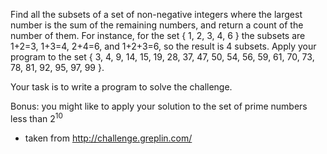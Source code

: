 <div class="md"><p>Find all the subsets of a set of non-negative integers where the largest number is the sum of the remaining numbers, and return a count of the number of them. For instance, for the set { 1, 2, 3, 4, 6 } the subsets are 1+2=3, 1+3=4, 2+4=6, and 1+2+3=6, so the result is 4 subsets. Apply your program to the set { 3, 4, 9, 14, 15, 19, 28, 37, 47, 50, 54, 56, 59, 61, 70, 73, 78, 81, 92, 95, 97, 99 }.</p>
<p>Your task is to write a program to solve the challenge. </p>
<p>Bonus: you might like to apply your solution to the set of prime numbers less than 2<sup>10</sup></p>
<ul>
<li>taken from <a href="http://challenge.greplin.com/">http://challenge.greplin.com/</a></li>
</ul>
</div>
